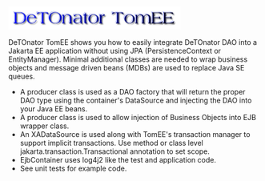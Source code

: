 ![Title](images/title.png)

DeTOnator TomEE shows you how to easily integrate DeTOnator DAO into a Jakarta EE application without using JPA (PersistenceContext or EntityManager).
Minimal additional classes are needed to wrap business objects and message driven beans (MDBs) are used to replace Java SE queues.
* A producer class is used as a DAO factory that will return the proper DAO type using the container's DataSource and injecting
the DAO into your Java EE beans.
* A producer class is used to allow injection of Business Objects into EJB wrapper class.
* An XADataSource is used along with TomEE's transaction manager to support implicit transactions. Use method or class level
jakarta.transaction.Transactional annotation to set scope.
* EjbContainer uses log4j2 like the test and application code.
* See unit tests for example code.
